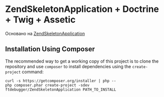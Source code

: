 ZendSkeletonApplication + Doctrine + Twig + Assetic
===================================================

Основано на [ZendSkeletonApplication](https://github.com/zendframework/ZendSkeletonApplication)


Installation Using Composer
---------------------------

The recommended way to get a working copy of this project is to clone the repository
and use `composer` to install dependencies using the `create-project` command:

    curl -s https://getcomposer.org/installer | php --
    php composer.phar create-project -sdev ftdebugger/ZendSkeletonApplication PATH_TO_INSTALL
